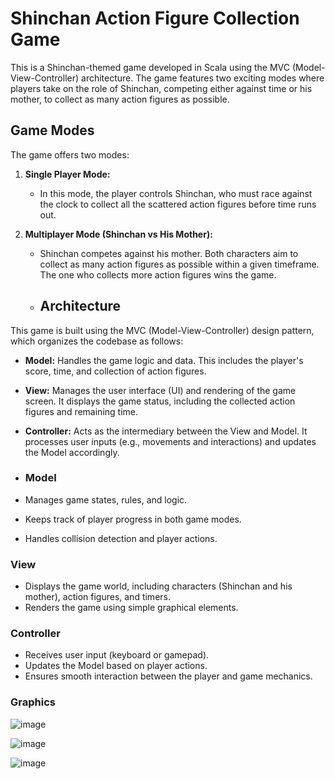 # Shinchan Action Figure Collection Game

This is a Shinchan-themed game developed in Scala using the MVC (Model-View-Controller) architecture. The game features two exciting modes where players take on the role of Shinchan, competing either against time or his mother, to collect as many action figures as possible.

## Game Modes

The game offers two modes:

1. **Single Player Mode:**
   - In this mode, the player controls Shinchan, who must race against the clock to collect all the scattered action figures before time runs out.

2. **Multiplayer Mode (Shinchan vs His Mother):**
   - Shinchan competes against his mother. Both characters aim to collect as many action figures as possible within a given timeframe. The one who collects more action figures wins the game.
  
   - ## Architecture

This game is built using the MVC (Model-View-Controller) design pattern, which organizes the codebase as follows:

- **Model:** Handles the game logic and data. This includes the player's score, time, and collection of action figures.
  
- **View:** Manages the user interface (UI) and rendering of the game screen. It displays the game status, including the collected action figures and remaining time.

- **Controller:** Acts as the intermediary between the View and Model. It processes user inputs (e.g., movements and interactions) and updates the Model accordingly.

- ### Model
- Manages game states, rules, and logic.
- Keeps track of player progress in both game modes.
- Handles collision detection and player actions.

### View
- Displays the game world, including characters (Shinchan and his mother), action figures, and timers.
- Renders the game using simple graphical elements.

### Controller
- Receives user input (keyboard or gamepad).
- Updates the Model based on player actions.
- Ensures smooth interaction between the player and game mechanics.

### Graphics 
![image](https://github.com/user-attachments/assets/f1c082b7-6f22-4553-b493-42a38aae8834)

![image](https://github.com/user-attachments/assets/ab8dc677-85cb-464c-92a4-670af9e746a7)

![image](https://github.com/user-attachments/assets/48e27c3c-6310-4e5f-96fd-8d20731026fa)



